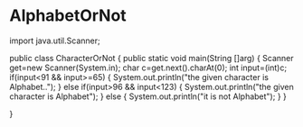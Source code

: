 # AlphabetOrNot
import java.util.Scanner;

public class CharacterOrNot {
	public static void main(String []arg)
	{
		Scanner get=new Scanner(System.in);
		char c=get.next().charAt(0);
		int input=(int)c;
		if(input<91 && input>=65)
		{
			System.out.println("the given character is Alphabet..");
		}
		else if(input>96 && input<123)
		{
			System.out.println("the given character is Alphabet");
		}
		else
		{
			System.out.println("it is not Alphabet");
		}
	}

}
